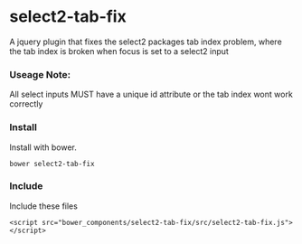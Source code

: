 # select2-tab-fix

A jquery plugin that fixes the select2 packages tab index problem, where the tab index is broken when focus is set to a select2 input

### Useage Note:
All select inputs MUST have a unique id attribute or the tab index wont work correctly

### Install
Install with bower.
```
bower select2-tab-fix
```

### Include
Include these files
```
<script src="bower_components/select2-tab-fix/src/select2-tab-fix.js"></script>
```